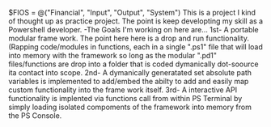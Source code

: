 $FIOS = @("Financial", "Input", "Output", "System") 
This is a project I kind of thought up as practice project. The point is keep developting my skill as a Powershell developer.
-The Goals I'm working on here are... 
1st- A portable modular frame work. The point here here is a drop and run functionality. (Rapping code/modules in functions, each in a single ".ps1" file that will load into memory with the framework so long as the modular ".pd1" files/functions are drop into a folder that is coded dymanically dot-soource ita contact into scope.
2nd- A dymanically generatated set absolute path variables is implemented to add/embed the abilty to add and easily map custom functionality into the frame work itself.
3rd- A interactive API functionality is implented via functions call from within PS Terminal by simply loading isolated compoments of the framework into memory from the PS Console.   
